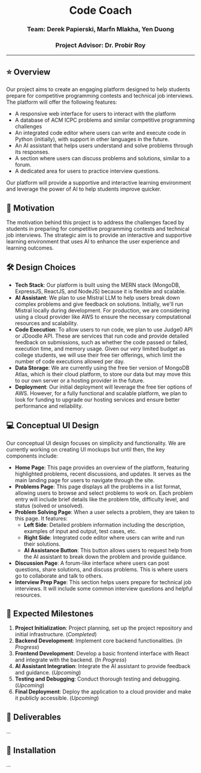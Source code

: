 <h1 align="center"> Code Coach </h1>
<h3 align="center"> Team: Derek Papierski, Marfn Mlakha, Yen Duong </h3>
  
<h3 align="center">  Project Advisor: Dr. Probir Roy </h3>

---

## ⭐ Overview
Our project aims to create an engaging platform designed to help students prepare for competitive programming contests and technical job interviews. The platform will offer the following features:

- A responsive web interface for users to interact with the platform
- A database of ACM ICPC problems and similar competitive programming challenges
- An integrated code editor where users can write and execute code in Python (initially), with support in other languages in the future.
- An AI assistant that helps users understand and solve problems through its responses. 
- A section where users can discuss problems and solutions, similar to a forum.
- A dedicated area for users to practice interview questions.

Our platform will provide a supportive and interactive learning environment and leverage the power of AI to help students improve quicker.

## 🚀 Motivation
The motivation behind this project is to address the challenges faced by students in preparing for competitive programming contests and technical job interviews. The strategic aim is to provide an interactive and supportive learning environment that uses AI to enhance the user experience and learning outcomes. 

## 🛠️ Design Choices

- **Tech Stack**: Our platform is built using the MERN stack (MongoDB, ExpressJS, ReactJS, and NodeJS) because it is flexible and scalable. 
- **AI Assistant**: We plan to use Mistral LLM to help users break down complex problems and give feedback on solutions. Initially, we'll run Mistral locally during development. For production, we are considering using a cloud provider like AWS to ensure the necessary computational resources and scalability.
- **Code Execution**: To allow users to run code, we plan to use Judge0 API or JDoodle API. These are services that run code and provide detailed feedback on submissions, such as whether the code passed or failed, execution time, and memory usage. Given our *very* limited budget as college students, we will use their free tier offerings, which limit the number of code executions allowed per day.
- **Data Storage**: We are currently using the free tier version of MongoDB Atlas, which is their cloud platform, to store our data but may move this to our own server or a hosting provider in the future.
- **Deployment**: Our initial deployment will leverage the free tier options of AWS. However, for a fully functional and scalable platform, we plan to look for funding to upgrade our hosting services and ensure better performance and reliability.

## 💻 Conceptual UI Design

Our conceptual UI design focuses on simplicity and functionality. We are currently working on creating UI mockups but until then, the key components include:

- **Home Page**: This page provides an overview of the platform, featuring highlighted problems, recent discussions, and updates. It serves as the main landing page for users to navigate through the site.
- **Problems Page**: This page displays all the problems in a list format, allowing users to browse and select problems to work on. Each problem entry will include brief details like the problem title, difficulty level, and status (solved or unsolved).
- **Problem Solving Page**: When a user selects a problem, they are taken to this page. It features:
  - **Left Side**: Detailed problem information including the description, examples of input and output, test cases, etc.
  - **Right Side**: Integrated code editor where users can write and run their solutions.
  - **AI Assistance Button**: This button allows users to request help from the AI assistant to break down the problem and provide guidance.
- **Discussion Page**: A forum-like interface where users can post questions, share solutions, and discuss problems. This is where users go to collaborate and talk to others. 
- **Interview Prep Page**: This section helps users prepare for technical job interviews. It will include some common interview questions and helpful resources.

## 📆 Expected Milestones

1. **Project Initialization**: Project planning, set up the project repository and initial infrastructure. (_Completed_)
2. **Backend Development**: Implement core backend functionalities. (_In Progress_)
3. **Frontend Development**: Develop a basic frontend interface with React and integrate with the backend. (_In Progress_)
4. **AI Assistant Integration**: Integrate the AI assistant to provide feedback and guidance. (_Upcoming_)
5. **Testing and Debugging**: Conduct thorough testing and debugging. (_Upcoming_)
6. **Final Deployment**: Deploy the application to a cloud provider and make it publicly accessible. (_Upcoming_)

## 🎯 Deliverables 
...

## 📍 Installation
...
